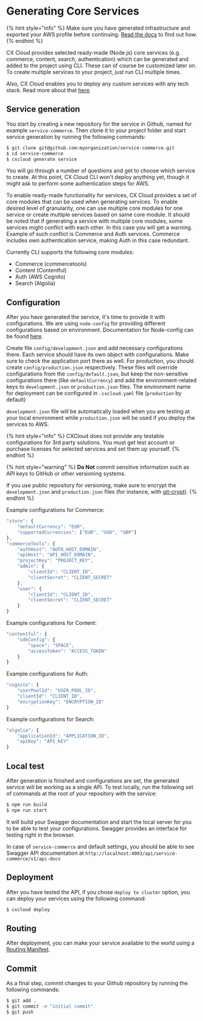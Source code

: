 # Generating Core Services

{% hint style="info" %}
Make sure you have generated infrastructure and exported your AWS profile before continuing. [Read the docs](generating-infrastructure.md) to find out how.
{% endhint %}

CX Cloud provides selected ready-made \(Node.js\) core services \(e.g. commerce, content, search, authentication\) which can be generated and added to the project using CLI. These can of course be customized later on. To create multiple services to your project, just run CLI multiple times.

Also, CX Cloud enables you to deploy any custom services with any tech stack. Read more about that [here](../guides/deploying-services.md).

## Service generation

You start by creating a new repository for the service in Github, named for example `service-commerce`. Then clone it to your project folder and start service generation by running the following commands:

```bash
$ git clone git@github.com:myorganization/service-commerce.git
$ cd service-commerce
$ cxcloud generate service
```

You will go through a number of questions and get to choose which service to create. At this point, CX Cloud CLI won't deploy anything yet, though it might ask to perform some authentication steps for AWS.

To enable ready-made functionality for services, CX Cloud provides a set of core modules that can be used when generating services. To enable desired level of granularity, one can use multiple core modules for one service or create multiple services based on same core module. It should be noted that if generating a service with multiple core modules, some services might conflict with each other. In this case you will get a warning. Example of such conflict is Commerce and Auth services. Commerce includes own authentication service, making Auth in this case redundant.

Currently CLI supports the following core modules:

* Commerce \(commercetools\)
* Content \(Contentful\)
* Auth \(AWS Cognito\)
* Search \(Algolia\)

## Configuration

After you have generated the service, it's time to provide it with configurations. We are using `node-config` for providing different configurations based on environment. Documentation for Node-config can be found [here](https://www.npmjs.com/package/config).

Create file `config/development.json` and add necessary configurations there. Each service should have its own object with configurations. Make sure to check the application port there as well. For production, you should create `config/production.json` respectively. These files will override configurations from the `config/default.json`, but keep the non-sensitive configurations there \(like `defaultCurrency`\) and add the environment-related keys to `development.json` or `production.json` files. The environment name for deployment can be configured in `.cxcloud.yaml` file \(`production` by default\)

`development.json` file will be automatically loaded when you are testing at your local environment while `production.json` will be used if you deploy the services to AWS.

{% hint style="info" %}
CXCloud does not provide any testable configurations for 3rd party solutions. You must get test account or purchase licenses for selected services and set them up yourself.
{% endhint %}

{% hint style="warning" %}
**Do Not** commit sensitive information such as API keys to GitHub or other versioning systems. 

If you use public repository for versioning, make sure to encrypt the `development.json` and `production.json` files \(for instance, with [git-crypt](https://github.com/lorenwest/node-config/wiki/Securing-Production-Config-Files)\).
{% endhint %}

Example configurations for Commerce:

```javascript
"store": {
    "defaultCurrency": "EUR",
    "supportedCurrencies": ["EUR", "USD", "GBP"]
},
"commerceTools": {
    "authHost": "AUTH_HOST_DOMAIN",
    "apiHost": "API_HOST_DOMAIN",
    "projectKey": "PROJECT_KEY",
    "admin": {
        "clientId": "CLIENT_ID",
        "clientSecret": "CLIENT_SECRET"
    },
    "user": {
        "clientId": "CLIENT_ID",
        "clientSecret": "CLIENT_SECRET"
    }
}
```

Example configurations for Content:

```javascript
"contentful": {
    "sdkConfig": {
        "space": "SPACE",
        "accessToken": "ACCESS_TOKEN"
    }
}
```

Example configurations for Auth:

```javascript
"cognito": {
    "userPoolId": "USER_POOL_ID",
    "clientId": "CLIENT_ID",
    "encryptionKey": "ENCRYPTION_ID"
}
```

Example configurations for Search:

```javascript
"algolia": {
    "applicationId": "APPLICATION_ID",
    "apiKey": "API_KEY"
}
```

## Local test

After generation is finished and configurations are set, the generated service will be working as a single API. To test locally, run the following set of commands at the root of your repository with the service:

```bash
$ npm run build
$ npm run start
```

It will build your Swagger documentation and start the local server for you to be able to test your configurations. Swagger provides an interface for testing right in the browser.

In case of `service-commerce` and default settings, you should be able to see Swagger API documentation at `http://localhost:4003/api/service-commerce/v1/api-docs`

## Deployment

After you have tested the API, if you chose `deploy to cluster` option, you can deploy your services using the following command:

```bash
$ cxcloud deploy
```

## Routing

After deployment, you can make your service available to the world using a [Routing Manifest](routing-manifest.md).

## Commit

As a final step, commit changes to your Github repository by running the following commands:

```bash
$ git add .
$ git commit -m "initial commit"
$ git push
```

